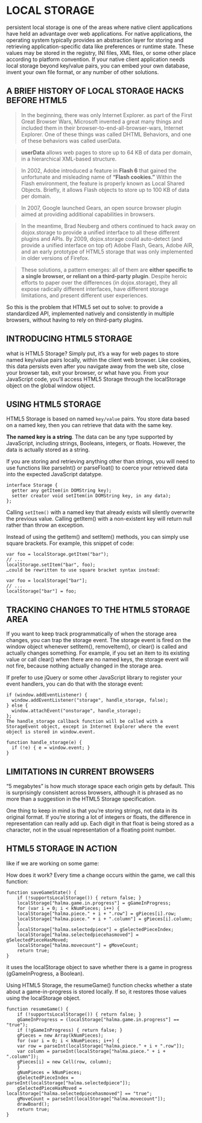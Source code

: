 
# LOCAL STORAGE

persistent local storage is one of the areas where native client applications have held an advantage over web applications. For native applications, the operating system typically provides an abstraction layer for storing and retrieving application-specific data like preferences or runtime state. These values may be stored in the registry, INI files, XML files, or some other place according to platform convention. If your native client application needs local storage beyond key/value pairs, you can embed your own database, invent your own file format, or any number of other solutions.

## A BRIEF HISTORY OF LOCAL STORAGE HACKS BEFORE HTML5

> In the beginning, there was only Internet Explorer. as part of the First Great Browser Wars, Microsoft invented a great many things and included them in their browser-to-end-all-browser-wars, Internet Explorer. One of these things was called DHTML Behaviors, and one of these behaviors was called userData.

> **userData** allows web pages to store up to 64 KB of data per domain, in a hierarchical XML-based structure.

> In 2002, Adobe introduced a feature in **Flash 6** that gained the unfortunate and misleading name of **“Flash cookies.”** Within the Flash environment, the feature is properly known as Local Shared Objects. Briefly, it allows Flash objects to store up to 100 KB of data per domain.

> In 2007, Google launched Gears, an open source browser plugin aimed at providing additional capabilities in browsers.

> In the meantime, Brad Neuberg and others continued to hack away on dojox.storage to provide a unified interface to all these different plugins and APIs. By 2009, dojox.storage could auto-detect (and provide a unified interface on top of) Adobe Flash, Gears, Adobe AIR, and an early prototype of HTML5 storage that was only implemented in older versions of Firefox.

> These solutions, a pattern emerges: all of them are **either specific to a single browser, or reliant on a third-party plugin**. Despite heroic efforts to paper over the differences (in dojox.storage), they all expose radically different interfaces, have different storage limitations, and present different user experiences.

So this is the problem that HTML5 set out to solve: to provide a standardized API, implemented natively and consistently in multiple browsers, without having to rely on third-party plugins.

## INTRODUCING HTML5 STORAGE

what is HTML5 Storage? Simply put, it’s a way for web pages to store named key/value pairs locally, within the client web browser. Like cookies, this data persists even after you navigate away from the web site, close your browser tab, exit your browser, or what have you.
From your JavaScript code, you’ll access HTML5 Storage through the localStorage object on the global window object.

## USING HTML5 STORAGE

HTML5 Storage is based on named `key/value` pairs. You store data based on a named key, then you can retrieve that data with the same key. 

**The named key is a string**. The data can be any type supported by JavaScript, including strings, Booleans, integers, or floats. However, the data is actually stored as a string. 

If you are storing and retrieving anything other than strings, you will need to use functions like parseInt() or parseFloat() to coerce your retrieved data into the expected JavaScript datatype.

```
interface Storage {
  getter any getItem(in DOMString key);
  setter creator void setItem(in DOMString key, in any data);
};
```

Calling `setItem()` with a named key that already exists will silently overwrite the previous value. Calling getItem() with a non-existent key will return null rather than throw an exception.

Instead of using the getItem() and setItem() methods, you can simply use square brackets. For example, this snippet of code:

```
var foo = localStorage.getItem("bar");
// ...
localStorage.setItem("bar", foo);
…could be rewritten to use square bracket syntax instead:

var foo = localStorage["bar"];
// ...
localStorage["bar"] = foo;
```

## TRACKING CHANGES TO THE HTML5 STORAGE AREA

If you want to keep track programmatically of when the storage area changes, you can trap the storage event. The storage event is fired on the window object whenever setItem(), removeItem(), or clear() is called and actually changes something. For example, if you set an item to its existing value or call clear() when there are no named keys, the storage event will not fire, because nothing actually changed in the storage area.

If prefer to use jQuery or some other JavaScript library to register your event handlers, you can do that with the storage event:

```
if (window.addEventListener) {
  window.addEventListener("storage", handle_storage, false);
} else {
  window.attachEvent("onstorage", handle_storage);
};
The handle_storage callback function will be called with a StorageEvent object, except in Internet Explorer where the event object is stored in window.event.

function handle_storage(e) {
  if (!e) { e = window.event; }
}
```

## LIMITATIONS IN CURRENT BROWSERS

“5 megabytes” is how much storage space each origin gets by default. This is surprisingly consistent across browsers, although it is phrased as no more than a suggestion in the HTML5 Storage specification. 

One thing to keep in mind is that you’re storing strings, not data in its original format. If you’re storing a lot of integers or floats, the difference in representation can really add up. Each digit in that float is being stored as a character, not in the usual representation of a floating point number.


## HTML5 STORAGE IN ACTION

like if we are working on some game:

How does it work? Every time a change occurs within the game, we call this function:

```
function saveGameState() {
    if (!supportsLocalStorage()) { return false; }
    localStorage["halma.game.in.progress"] = gGameInProgress;
    for (var i = 0; i < kNumPieces; i++) {
    localStorage["halma.piece." + i + ".row"] = gPieces[i].row;
    localStorage["halma.piece." + i + ".column"] = gPieces[i].column;
    }
    localStorage["halma.selectedpiece"] = gSelectedPieceIndex;
    localStorage["halma.selectedpiecehasmoved"] = gSelectedPieceHasMoved;
    localStorage["halma.movecount"] = gMoveCount;
    return true;
}
```

it uses the localStorage object to save whether there is a game in progress (gGameInProgress, a Boolean). 

Using HTML5 Storage, the resumeGame() function checks whether a state about a game-in-progress is stored locally. If so, it restores those values using the localStorage object.

```
function resumeGame() {
    if (!supportsLocalStorage()) { return false; }
    gGameInProgress = (localStorage["halma.game.in.progress"] == "true");
    if (!gGameInProgress) { return false; }
    gPieces = new Array(kNumPieces);
    for (var i = 0; i < kNumPieces; i++) {
    var row = parseInt(localStorage["halma.piece." + i + ".row"]);
    var column = parseInt(localStorage["halma.piece." + i + ".column"]);
    gPieces[i] = new Cell(row, column);
    }
    gNumPieces = kNumPieces;
    gSelectedPieceIndex = parseInt(localStorage["halma.selectedpiece"]);
    gSelectedPieceHasMoved = localStorage["halma.selectedpiecehasmoved"] == "true";
    gMoveCount = parseInt(localStorage["halma.movecount"]);
    drawBoard();
    return true;
}
```
